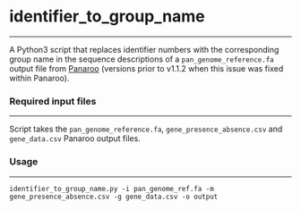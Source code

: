 # identifier_to_group_name
---

A Python3 script that replaces identifier numbers with the corresponding group name in the sequence descriptions of a `pan_genome_reference.fa` output file from [Panaroo](https://gtonkinhill.github.io/panaroo/#/) (versions prior to v1.1.2 when this issue was fixed within Panaroo).


### Required input files
---

Script takes the `pan_genome_reference.fa`, `gene_presence_absence.csv` and `gene_data.csv` Panaroo output files.


### Usage
---

`identifier_to_group_name.py -i pan_genome_ref.fa -m gene_presence_absence.csv -g gene_data.csv -o output`


```python

```
